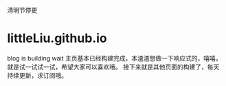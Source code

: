 清明节停更
# littleLiu.github.io
blog is building wait
主页基本已经构建完成，本渣渣想做一下响应式的，嘻嘻，就是试一试试一试，希望大家可以喜欢哦。
接下来就是其他页面的构建了，每天持续更新，求订阅哦。

